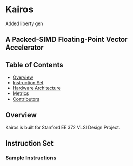 # Kairos

Added liberty gen

## A Packed-SIMD Floating-Point Vector Accelerator

## Table of Contents

- [Overview](#overview)
- [Instruction Set](#isa)
- [Hardware Architecture](#architecture)
- [Metrics](#metrics)
- [Contributors](#contributors)

## Overview

Kairos is built for Stanford EE 372 VLSI Design Project.

## Instruction Set

### Sample Instructions

